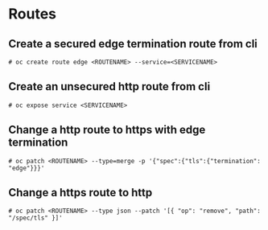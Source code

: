 # Routes

## Create a secured edge termination route from cli
```
# oc create route edge <ROUTENAME> --service=<SERVICENAME>
```    
## Create an unsecured http route from cli
 ```
 # oc expose service <SERVICENAME>
```
## Change a http route to https with edge termination
```
# oc patch <ROUTENAME> --type=merge -p '{"spec":{"tls":{"termination": "edge"}}}'
```    
## Change a https route to http
```
# oc patch <ROUTENAME> --type json --patch '[{ "op": "remove", "path": "/spec/tls" }]'
```